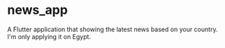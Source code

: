 # news_app

A Flutter application that showing the latest news based on your country.
I'm only applying it on Egypt.
